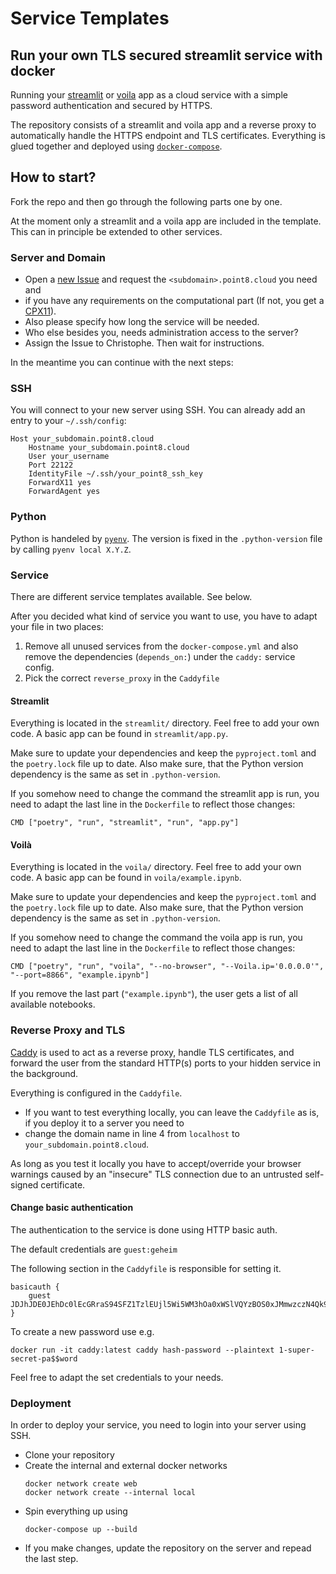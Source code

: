 # Service Templates

## Run your own TLS secured streamlit service with docker

Running your [streamlit](https://streamlit.io/) or [voila](https://voila.readthedocs.io/en/stable/index.html) app as a cloud service with a simple password authentication and secured by HTTPS.

The repository consists of a streamlit and voila app and a reverse proxy to automatically handle the HTTPS endpoint and TLS certificates. Everything is glued together and deployed using [`docker-compose`](https://docs.docker.com/compose/).

## How to start?

Fork the repo and then go through the following parts one by one.

At the moment only a streamlit and a voila app are included in the template. This can in principle be extended to other services.

### Server and Domain

* Open a [new Issue](https://git.point-8.de/it/tachyon/-/issues/new) and request the `<subdomain>.point8.cloud` you need and 
* if you have any requirements on the computational part (If not, you get a [CPX11](https://www.hetzner.com/de/cloud)).
* Also please specify how long the service will be needed.
* Who else besides you, needs administration access to the server?
* Assign the Issue to Christophe. Then wait for instructions. 

In the meantime you can continue with the next steps:


### SSH

You will connect to your new server using SSH. You can already add an entry to your `~/.ssh/config`:

```
Host your_subdomain.point8.cloud
    Hostname your_subdomain.point8.cloud
    User your_username
    Port 22122
    IdentityFile ~/.ssh/your_point8_ssh_key
    ForwardX11 yes
    ForwardAgent yes
```

### Python

Python is handeled by [`pyenv`](). The version is fixed in the `.python-version` file by calling `pyenv local X.Y.Z`.

### Service

There are different service templates available. See below.

After you decided what kind of service you want to use, you have to adapt your file in two places:

1. Remove all unused services from the `docker-compose.yml` and also remove the dependencies (`depends_on:`) under the `caddy:` service config.
2. Pick the correct `reverse_proxy` in the `Caddyfile`


#### Streamlit

Everything is located in the `streamlit/` directory. Feel free to add your own code. A basic app can be found in `streamlit/app.py`.

Make sure to update your dependencies and keep the `pyproject.toml` and the `poetry.lock` file up to date. Also make sure, that the Python version dependency is the same as set in `.python-version`.

If you somehow need to change the command the streamlit app is run, you need to adapt the last line in the `Dockerfile` to reflect those changes:

```
CMD ["poetry", "run", "streamlit", "run", "app.py"]
```

#### Voilà

Everything is located in the `voila/` directory. Feel free to add your own code. A basic app can be found in `voila/example.ipynb`.

Make sure to update your dependencies and keep the `pyproject.toml` and the `poetry.lock` file up to date. Also make sure, that the Python version dependency is the same as set in `.python-version`.

If you somehow need to change the command the voila app is run, you need to adapt the last line in the `Dockerfile` to reflect those changes:

```
CMD ["poetry", "run", "voila", "--no-browser", "--Voila.ip='0.0.0.0'", "--port=8866", "example.ipynb"]
```

If you remove the last part (`"example.ipynb"`), the user gets a list of all available notebooks.


### Reverse Proxy and TLS

[Caddy](https://caddyserver.com/) is used to act as a reverse proxy, handle TLS certificates, and forward the user from the standard HTTP(s) ports to your hidden service in the background.

Everything is configured in the `Caddyfile`.

* If you want to test everything locally, you can leave the `Caddyfile` as is, if you deploy it to a server you need to
* change the domain name in line 4 from `localhost` to `your_subdomain.point8.cloud`.

As long as you test it locally you have to accept/override your browser warnings caused by an "insecure" TLS connection due to an untrusted self-signed certificate.

#### Change basic authentication

The authentication to the service is done using HTTP basic auth.

The default credentials are `guest:geheim`

The following section in the `Caddyfile` is responsible for setting it.

```
basicauth {
    guest JDJhJDE0JEhDc0lEcGRraS94SFZ1TzlEUjl5Wi5WM3hOa0xWSlVQYzBOS0xJMmwzczN4Qk9zbnlUU29p
}
```

To create a new password use e.g.

```
docker run -it caddy:latest caddy hash-password --plaintext 1-super-secret-pa$$word
```

Feel free to adapt the set credentials to your needs.

### Deployment

In order to deploy your service, you need to login into your server using SSH.

* Clone your repository
* Create the internal and external docker networks
    ```
    docker network create web
    docker network create --internal local
    ```
* Spin everything up using
    ```
    docker-compose up --build
    ```
* If you make changes, update the repository on the server and repead the last step.
